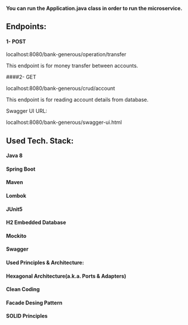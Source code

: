 #### You can run the Application.java class in order to run the microservice.

## Endpoints:

#### 1- POST

localhost:8080/bank-generous/operation/transfer

This endpoint is for money transfer between accounts.

####2- GET

localhost:8080/bank-generous/crud/account

This endpoint is for reading account details from database.

Swagger UI URL:

localhost:8080/bank-generous/swagger-ui.html

## Used Tech. Stack:

#### Java 8
#### Spring Boot
#### Maven
#### Lombok
#### JUnit5
#### H2 Embedded Database
#### Mockito
#### Swagger
#### Used Principles & Architecture:
#### Hexagonal Architecture(a.k.a. Ports & Adapters)
#### Clean Coding
#### Facade Desing Pattern
#### SOLID Principles